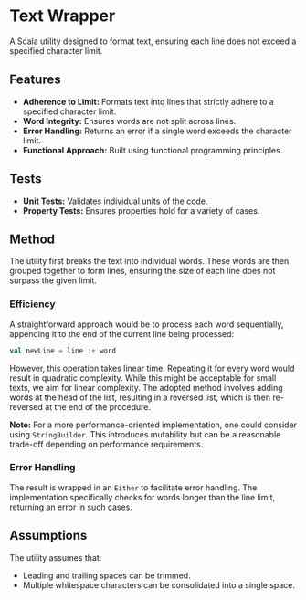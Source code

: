 # Text Wrapper

A Scala utility designed to format text, ensuring each line does not exceed a specified character limit.

## Features

- **Adherence to Limit:** Formats text into lines that strictly adhere to a specified character limit.
- **Word Integrity:** Ensures words are not split across lines.
- **Error Handling:** Returns an error if a single word exceeds the character limit.
- **Functional Approach:** Built using functional programming principles.

## Tests

- **Unit Tests:** Validates individual units of the code.
- **Property Tests:** Ensures properties hold for a variety of cases.

## Method

The utility first breaks the text into individual words. These words are then grouped together to form lines, ensuring the size of each line does not surpass the given limit.

### Efficiency

A straightforward approach would be to process each word sequentially, appending it to the end of the current line being processed:

```scala
val newLine = line :+ word
```

However, this operation takes linear time. Repeating it for every word would result in quadratic complexity. While this might be acceptable for small texts, we aim for linear complexity. The adopted method involves adding words at the head of the list, resulting in a reversed list, which is then re-reversed at the end of the procedure.

**Note:** For a more performance-oriented implementation, one could consider using `StringBuilder`. This introduces mutability but can be a reasonable trade-off depending on performance requirements.

### Error Handling

The result is wrapped in an `Either` to facilitate error handling. The implementation specifically checks for words longer than the line limit, returning an error in such cases.

## Assumptions

The utility assumes that:
- Leading and trailing spaces can be trimmed.
- Multiple whitespace characters can be consolidated into a single space.
